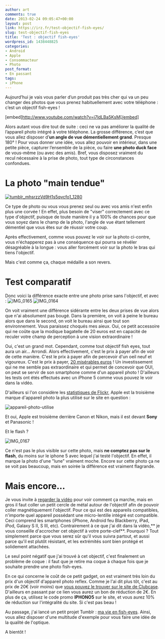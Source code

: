 ```yaml
---
author: art
comments: true
date: 2013-02-24 09:05:47+00:00
layout: post
link: https://irz.fr/test-objectif-fish-eyes/
slug: test-objectif-fish-eyes
title: 'Test : objectif fish-eyes'
wordpress_id: 1438448825
categories:
- Android
- Apple
- Consommacteur
- Photo
post_format:
- En passant
tags:
- iPhone
---
```


Aujourd’hui je vais vous parler d’un produit pas très cher qui va un peu changer des photos que vous prenez habituellement avec votre téléphone : c’est un objectif fish-eyes ! 

[embed]http://www.youtube.com/watch?v=i7ldLBa5KsM[/embed]

Alors autant vous dire tout de suite : ceci ne va pas améliorer la qualité de l’appareil photo intégré à votre téléphone. La grosse différence, c’est que vous allez disposer d’**un angle de vue démentiellement grand**. Presque 180° ! Pour vous donner une idée, vous allez pouvoir en intérieur, dans une petite pièce, capturer l’ensemble de la pièce, ou faire **une photo duck face** de vous-même (ou avec des amis). Bref, vous disposez vraiment du recul nécessaire à la prise de photo, tout type de circonstances confondues.


# La photo "main tendue"


[![tumblr_mhsrzzVd9H1s5qvcfo1_1280](https://static.irz.fr/2013/02/tumblr_mhsrzzVd9H1s5qvcfo1_1280.jpg)](http://irz.fr/?attachment_id=1438448843)

Ce type de photo ou vous vous prenez seul ou avec vos amis n'est enfin plus une corvée ! En effet, plus besoin de "viser" correctement avec ce type d'objectif, puisque de toute manière il y a 100% de chances pour que vous soyez dans le champ de la photo, l'angle de vue étant tellement démentiel que vous êtes sur de réussir votre coup.

Après effectivement, comme vous pouvez le voir sur la photo ci-contre, vous n'échapperez pas à une conséquence qui pourra se révéler désagréable à la longue : vous aller forcément voir sur la photo le bras qui tiens l'objectif.

Mais c'est comme ça, chaque médaille a son revers.


# Test comparatif


Donc voici la différence exacte entre une photo prise sans l'objectif, et avec :
![IMG_0165](https://static.irz.fr/2013/02/IMG_0165.jpg)
![IMG_0164](https://static.irz.fr/2013/02/IMG_0164.jpg)

On voit vraiment une différence sidérante entre les deux prises de vue alors que n'ai absolument pas bougé. Dans la première, on voit à peine le bureau alors que dans le second, on voit le bureau ainsi que tout son environnement. Vous paraissez choqués mes aieux. Oui, ce petit accessoire qui ne coûte que la modique bagatelle de 20 euros est en capacité de reculer votre champ de perception à une vision extraordinaire !

Oui, c'est un grand mot. Cependant, comme tout objectif fish eyes, tout aura un air... Arrondi. Alors effectivement, c'est le prix à payer afin de voir de cette manière. C'est le prix à payer afin de percevoir d'un oeil neuf et vigoureux. C'est le prix à payer, [20 misérables euros](http://www.clubcase.fr/photo-video/261-objectif-fish-eye-180-magnetique-photo-video-iphone-5-iphone-4-4s-3g-3700785402064.html?s=29633001) ! Un investissement qui ne me semble pas extraordinaire et qui permet de concevoir que OUI, on peut se servir de son smartphone comme d'un appareil photo ! D'ailleurs les tests ont étés effectués avec un iPhone 5 comme vous pouvez le voir dans la vidéo.

D'ailleurs si l'on considère les [statistiques de Flickr](http://www.flickr.com/cameras), Apple est la troisième marque d'appareil photo la plus utilisé sur le site en question :

![appareil-photo-utilise](https://static.irz.fr/2013/02/appareil-photo-utilise.png)

Et oui, Apple est troisième derrière Canon et Nikon, mais il est devant **Sony** et Panasonic !

Et le flash ?

![IMG_0167](https://static.irz.fr/2013/02/IMG_0167.jpg)

Ce n'est pas le plus visible sur cette photo, mais **ne comptez pas sur le flash**, du moins sur le iphone 5 avec lequel j'ai testé l'objectif. En effet, il marque la photo d'une "lune" vraiment moche. Encore sur cette photo ça ne se voit pas beaucoup, mais en soirée la différence est vraiment flagrande.


# Mais encore...


Je vous invite à [regarder la vidéo](http://www.youtube.com/watch?v=i7ldLBa5KsM) pour voir comment ça marche, mais en gros il faut coller un petit cercle de métal autour de l'objectif afin de pouvoir coller magnétiquement l'objectif. Pour ce qui est des appareils compatibles, n'importe quel appareil possédant une micro-lentille intégré est compatible. Ceci comprend les smartphones (iPhone, Android feu Blackberry, iPad, iPod, Galaxy S II, S III, etc). Contrairement à ce que j'ai dit dans la vidéo,** je vous conseille d'accrocher cet objectif à votre porte-clef**. Pourquoi ? Tout simplement parce que vous serez sûr qu'il vous suivra partout, et aussi parce qu'il est plutôt résistant, et les extrémités sont bien protégé et solidement attachées.

Le seul point négatif que j'ai trouvé à cet objectif, c'est finalement un problème de coque : il faut que je retire ma coque à chaque fois que je souhaite prendre une photo fish-eyes.

En ce qui concerne le coût de ce petit gadget, on est vraiment très loin du prix d'un objectif d'appareil photo reflex. Comme je l'ai dit plus tôt, c'est au prix de 20€ (voir moins) que [vous pouvez le trouver sur le site de Clubcase](http://www.clubcase.fr/photo-video/261-objectif-fish-eye-180-magnetique-photo-video-iphone-5-iphone-4-4s-3g-3700785402064.html?s=29633001). D'ailleurs en passant par ce lien vous aurez un bon de réduction de 2€. En plus de ça, utilisez le code promo **IPHONO5** sur le site, et vous aurez 10% de réduction sur l'intégralité du site. Si c'est pas beau !

Au passage, j'ai lancé un petit projet Tumblr : [ma vie en fish-eyes](http://fisheyes.irz.fr/). Ainsi, vous allez disposer d'une multitude d'exemple pour vous faire une idée de la qualité de l'optique.

A bientôt !


